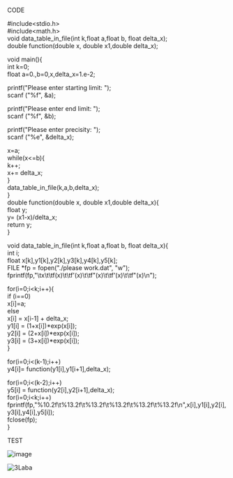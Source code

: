 CODE<br/>

#include<stdio.h><br/>
#include<math.h><br/>
void data_table_in_file(int k,float a,float b, float delta_x);<br/>
double function(double x, double x1,double delta_x);<br/>

void main(){<br/>
 int k=0;<br/>
 float a=0.,b=0,x,delta_x=1.e-2;<br/>

  printf("Please enter starting limit: ");<br/>
  scanf ("%f", &a);<br/>

  printf("Please enter end limit: ");<br/>
  scanf ("%f", &b);<br/>

  printf("Please enter precisity: ");<br/>
  scanf ("%e", &delta_x);<br/>

  x=a;<br/>
  while(x<=b){<br/>
  k++;<br/>
  x+= delta_x;<br/>
  }<br/>
 data_table_in_file(k,a,b,delta_x);<br/>
}<br/>
double function(double x, double x1,double delta_x){<br/>
float y;<br/>
 y= (x1-x)/delta_x;<br/>
	return y;<br/>
}<br/>

void data_table_in_file(int k,float a,float b, float delta_x){<br/>
int i;<br/>
float x[k],y1[k],y2[k],y3[k],y4[k],y5[k];<br/>
 FILE *fp = fopen("./please work.dat", "w");<br/>
 fprintf(fp,"\tx\t\tf(x)\t\tf\'(x)\t\tf\"(x)\t\tf\'(x)\t\tf\"(x)\n");<br/>

 for(i=0;i<k;i++){<br/>
 if (i==0)<br/>
  x[i]=a;<br/>
 else<br/>
  x[i] = x[i-1] + delta_x;<br/>
 y1[i] = (1+x[i])*exp(x[i]);<br/>
 y2[i] = (2+x[i])*exp(x[i]);<br/>
 y3[i] = (3+x[i])*exp(x[i]);<br/>
 }<br/>

 for(i=0;i<(k-1);i++)<br/>
  y4[i]= function(y1[i],y1[i+1],delta_x);<br/>


 for(i=0;i<(k-2);i++)<br/>
  y5[i] = function(y2[i],y2[i+1],delta_x);<br/>
  for(i=0;i<k;i++)<br/>
   fprintf(fp,"%10.2f\t%13.2f\t%13.2f\t%13.2f\t%13.2f\t%13.2f\n",x[i],y1[i],y2[i],y3[i],y4[i],y5[i]);<br/>
 fclose(fp);<br/>
}<br/>

TEST

![image](https://user-images.githubusercontent.com/90374721/152211881-c9e0e185-1624-42b4-87da-d3fa084546c8.png)

![3Laba](https://user-images.githubusercontent.com/90374721/152211958-561dba68-f7e6-4b73-add2-acd4ee1d680b.jpg)

